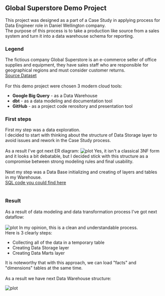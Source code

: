 ## Global Superstore Demo Project
This project was designed as a part of a Case Study in applying process for Data Engineer role in Daniel Wellington company. 
<br />
The purpose of this process is to take a production like source from a sales system and turn it into a data warehouse schema for reporting. 
### Legend
The fictious company Global Superstore is an e-commerce seller of office supplies and equipment, they have sales staff who are responsible for geographical regions and must consider customer returns.
<br />
<a href="https://drive.google.com/drive/folders/1rjurPuqOjcsdTEdqKRbqZjr-dwXk7ml9" target="_blank">Source Dataset</a>
<br />
<br />
For this demo project were chosen 3 modern cloud tools:
+ **Google Big Query** - as a Data Warehouse
+ **dbt** - as a data modeling and documentation tool
+ **GitHub** - as a project code rerository and presentation tool
### First steps
First my step was a data exploration.<br />
I decided to start with thinking about the structure of Data Storage layer to avoid issues and rework in the Case Study process.
<br />
<br />
As a result I've got next ER diagram:
![plot](https://live.staticflickr.com/65535/52016172643_6a2be1ea85_b.jpg)
Yes, it isn't a classical 3NF form and it looks a bit debatable, but I decided stick with this structure as a compromise between strong modeling rules and final usability.
<br />
<br />
Next my step was a Data Base initializing and creating of layers and tables in my Warehouse.<br />
<a href="https://github.com/d-step-co/global_superstore/blob/main/Init/first_steps.sql" target="_blank">SQL code you could find here</a>
<br />
<br />
### Result
As a result of data modeling and data transformation process I've got next dataflow:
<br />
<br />
![plot](https://live.staticflickr.com/65535/52018462050_504f19b6b2_b.jpg)
In my opinion, this is a clean and understandable process.
<br />
Here is 3 clearly steps:
+ Collecting all of the data in a temporary table
+ Creating Data Storage layer
+ Creating Data Marts layer

It is noteworthy that with this approach, we can load "facts" and "dimensions" tables at the same time.
<br />
<br />
As a result we have next Data Warehouse structure:

![plot](https://live.staticflickr.com/65535/52017982953_3d7c2e5666_c.jpg)
